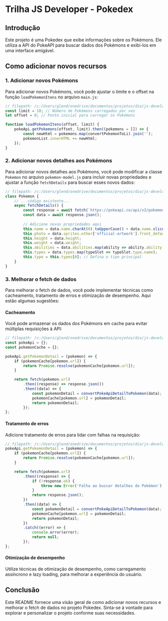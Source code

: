 # Trilha JS Developer - Pokedex

## Introdução

Este projeto é uma Pokedex que exibe informações sobre os Pokémons. Ele utiliza a API do PokeAPI para buscar dados dos Pokémons e exibi-los em uma interface amigável.

## Como adicionar novos recursos

### 1. Adicionar novos Pokémons

Para adicionar novos Pokémons, você pode ajustar o limite e o offset na função `loadPokemonItens` no arquivo `main.js`:

```javascript
// filepath: /c:/Users/glend/onedrive/documentos/projetos/dio/js-developer-pokedex/assets/js/main.js
const limit = 10; // Número de Pokémons carregados por vez
let offset = 0; // Ponto inicial para carregar os Pokémons

function loadPokemonItens(offset, limit) {
    pokeApi.getPokemons(offset, limit).then((pokemons = []) => {
        const newHtml = pokemons.map(convertPokemonToLi).join('');
        pokemonList.innerHTML += newHtml;
    });
}
```

### 2. Adicionar novos detalhes aos Pokémons

Para adicionar novos detalhes aos Pokémons, você pode modificar a classe `Pokemon` no arquivo `pokemon-model.js` para incluir novas propriedades e ajustar a função `fetchDetails` para buscar esses novos dados:

```javascript
// filepath: /c:/Users/glend/onedrive/documentos/projetos/dio/js-developer-pokedex/assets/js/pokemon-model.js
class Pokemon {
    // ...código existente...
    async fetchDetails() {
        const response = await fetch(`https://pokeapi.co/api/v2/pokemon/${this.number}`);
        const data = await response.json();
        
        // Adicione novas propriedades aqui
        this.name = data.name.charAt(0).toUpperCase() + data.name.slice(1);
        this.photo = data.sprites.other['official-artwork'].front_default;
        this.height = data.height;
        this.weight = data.weight;
        this.abilities = data.abilities.map(ability => ability.ability.name);
        this.types = data.types.map(typeSlot => typeSlot.type.name);
        this.type = this.types[0]; // Defina o tipo principal
    }
}
```

### 3. Melhorar o fetch de dados

Para melhorar o fetch de dados, você pode implementar técnicas como cacheamento, tratamento de erros e otimização de desempenho. Aqui estão algumas sugestões:

#### Cacheamento

Você pode armazenar os dados dos Pokémons em cache para evitar múltiplas requisições à API:

```javascript
// filepath: /c:/Users/glend/onedrive/documentos/projetos/dio/js-developer-pokedex/assets/js/poke-api.js
const pokeApi = {};
const pokemonCache = {};

pokeApi.getPokemonDetail = (pokemon) => {
    if (pokemonCache[pokemon.url]) {
        return Promise.resolve(pokemonCache[pokemon.url]);
    }

    return fetch(pokemon.url)
        .then((response) => response.json())
        .then((data) => {
            const pokemonDetail = convertPokeApiDetailToPokemon(data);
            pokemonCache[pokemon.url] = pokemonDetail;
            return pokemonDetail;
        });
};
```

#### Tratamento de erros

Adicione tratamento de erros para lidar com falhas na requisição:

```javascript
// filepath: /c:/Users/glend/onedrive/documentos/projetos/dio/js-developer-pokedex/assets/js/poke-api.js
pokeApi.getPokemonDetail = (pokemon) => {
    if (pokemonCache[pokemon.url]) {
        return Promise.resolve(pokemonCache[pokemon.url]);
    }

    return fetch(pokemon.url)
        .then((response) => {
            if (!response.ok) {
                throw new Error('Falha ao buscar detalhes do Pokémon');
            }
            return response.json();
        })
        .then((data) => {
            const pokemonDetail = convertPokeApiDetailToPokemon(data);
            pokemonCache[pokemon.url] = pokemonDetail;
            return pokemonDetail;
        })
        .catch((error) => {
            console.error(error);
            return null;
        });
};
```

#### Otimização de desempenho

Utilize técnicas de otimização de desempenho, como carregamento assíncrono e lazy loading, para melhorar a experiência do usuário.

## Conclusão

Este README fornece uma visão geral de como adicionar novos recursos e melhorar o fetch de dados no projeto Pokedex. Sinta-se à vontade para explorar e personalizar o projeto conforme suas necessidades.
